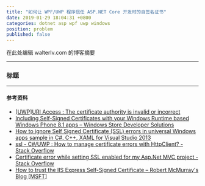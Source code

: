 ```yaml
---
title: "如何让 WPF/UWP 程序信任 ASP.NET Core 开发时的自签名证书"
date: 2019-01-29 18:04:31 +0800
categories: dotnet asp wpf uwp windows
position: problem
published: false
---
```


在此处编辑 walterlv.com 的博客摘要

---

<div id="toc"></div>

### 标题

---

#### 参考资料

- [[UWP]URI Access : The certificate authority is invalid or incorrect](https://social.msdn.microsoft.com/Forums/windowsapps/en-US/300d51b7-7ac2-4f5d-964f-b61b63bfaec7/uwpuri-access-the-certificate-authority-is-invalid-or-incorrect?forum=wpdevelop)
- [Including Self-Signed Certificates with your Windows Runtime based Windows Phone 8.1 apps – Windows Store Developer Solutions](https://blogs.msdn.microsoft.com/wsdevsol/2014/06/05/including-self-signed-certificates-with-your-windows-runtime-based-windows-phone-8-1-apps/)
- [How to ignore Self Signed Certificate (SSL) errors in universal Windows apps sample in C#, C++, XAML for Visual Studio 2013](https://code.msdn.microsoft.com/windowsapps/How-to-ignore-Self-Signed-e50b89b6)
- [ssl - C#/UWP : How to manage certificate errors with HttpClient? - Stack Overflow](https://stackoverflow.com/questions/49872872/c-uwp-how-to-manage-certificate-errors-with-httpclient)
- [Certificate error while setting SSL enabled for my Asp.Net MVC project - Stack Overflow](https://stackoverflow.com/questions/38792395/certificate-error-while-setting-ssl-enabled-for-my-asp-net-mvc-project)
- [How to trust the IIS Express Self-Signed Certificate – Robert McMurray's Blog [MSFT]](https://blogs.msdn.microsoft.com/robert_mcmurray/2013/11/15/how-to-trust-the-iis-express-self-signed-certificate/)
